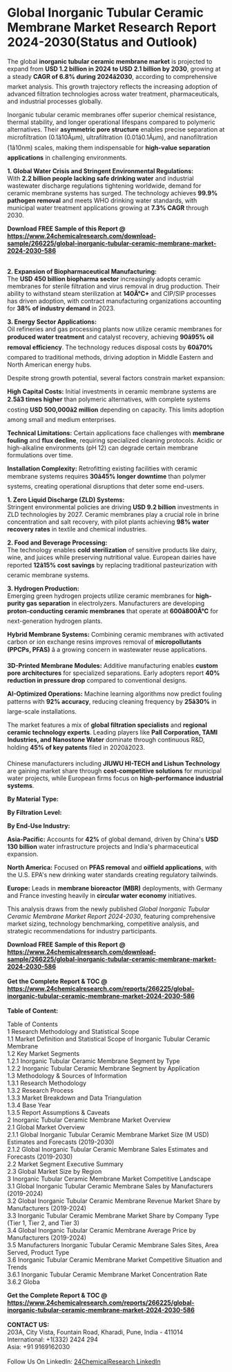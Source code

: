<h1>Global Inorganic Tubular Ceramic Membrane Market Research Report 2024-2030(Status and Outlook)</h1><p>The global <strong>inorganic tubular ceramic membrane market</strong> is projected to expand from <strong>USD 1.2 billion in 2024 to USD 2.1 billion by 2030</strong>, growing at a steady <strong>CAGR of 6.8% during 2024â2030</strong>, according to comprehensive market analysis. This growth trajectory reflects the increasing adoption of advanced filtration technologies across water treatment, pharmaceuticals, and industrial processes globally.</p><p>Inorganic tubular ceramic membranes offer superior chemical resistance, thermal stability, and longer operational lifespans compared to polymeric alternatives. Their <strong>asymmetric pore structure</strong> enables precise separation at microfiltration (0.1â10Âµm), ultrafiltration (0.01â0.1Âµm), and nanofiltration (1â10nm) scales, making them indispensable for <strong>high-value separation applications</strong> in challenging environments.</p><p><strong>1. Global Water Crisis and Stringent Environmental Regulations:</strong><br>
With <strong>2.2 billion people lacking safe drinking water</strong> and industrial wastewater discharge regulations tightening worldwide, demand for ceramic membrane systems has surged. The technology achieves <strong>99.9% pathogen removal</strong> and meets WHO drinking water standards, with municipal water treatment applications growing at <strong>7.3% CAGR</strong> through 2030.</p><div><b>Download FREE Sample of this Report @ 
            <a href="https://www.24chemicalresearch.com/download-sample/266225/global-inorganic-tubular-ceramic-membrane-market-2024-2030-586">
            https://www.24chemicalresearch.com/download-sample/266225/global-inorganic-tubular-ceramic-membrane-market-2024-2030-586</a></b></div><br><p><strong>2. Expansion of Biopharmaceutical Manufacturing:</strong><br>
The <strong>USD 450 billion biopharma sector</strong> increasingly adopts ceramic membranes for sterile filtration and virus removal in drug production. Their ability to withstand steam sterilization at <strong>140Â°C+</strong> and CIP/SIP processes has driven adoption, with contract manufacturing organizations accounting for <strong>38% of industry demand</strong> in 2023.</p><p><strong>3. Energy Sector Applications:</strong><br>
Oil refineries and gas processing plants now utilize ceramic membranes for <strong>produced water treatment</strong> and catalyst recovery, achieving <strong>90â95% oil removal efficiency</strong>. The technology reduces disposal costs by <strong>60â70%</strong> compared to traditional methods, driving adoption in Middle Eastern and North American energy hubs.</p><p>Despite strong growth potential, several factors constrain market expansion:</p><p><strong>High Capital Costs:</strong> Initial investments in ceramic membrane systems are <strong>2.5â3 times higher</strong> than polymeric alternatives, with complete systems costing <strong>USD 500,000â2 million</strong> depending on capacity. This limits adoption among small and medium enterprises.</p><p><strong>Technical Limitations:</strong> Certain applications face challenges with <strong>membrane fouling</strong> and <strong>flux decline</strong>, requiring specialized cleaning protocols. Acidic or high-alkaline environments (pH 12) can degrade certain membrane formulations over time.</p><p><strong>Installation Complexity:</strong> Retrofitting existing facilities with ceramic membrane systems requires <strong>30â45% longer downtime</strong> than polymer systems, creating operational disruptions that deter some end-users.</p><p><strong>1. Zero Liquid Discharge (ZLD) Systems:</strong><br>
Stringent environmental policies are driving <strong>USD 9.2 billion</strong> investments in ZLD technologies by 2027. Ceramic membranes play a crucial role in brine concentration and salt recovery, with pilot plants achieving <strong>98% water recovery rates</strong> in textile and chemical industries.</p><p><strong>2. Food and Beverage Processing:</strong><br>
The technology enables <strong>cold sterilization</strong> of sensitive products like dairy, wine, and juices while preserving nutritional value. European dairies have reported <strong>12â15% cost savings</strong> by replacing traditional pasteurization with ceramic membrane systems.</p><p><strong>3. Hydrogen Production:</strong><br>
Emerging green hydrogen projects utilize ceramic membranes for <strong>high-purity gas separation</strong> in electrolyzers. Manufacturers are developing <strong>proton-conducting ceramic membranes</strong> that operate at <strong>600â800Â°C</strong> for next-generation hydrogen plants.</p><p><strong>Hybrid Membrane Systems:</strong> Combining ceramic membranes with activated carbon or ion exchange resins improves removal of <strong>micropollutants (PPCPs, PFAS)</strong> â a growing concern in wastewater reuse applications.</p><p><strong>3D-Printed Membrane Modules:</strong> Additive manufacturing enables <strong>custom pore architectures</strong> for specialized separations. Early adopters report <strong>40% reduction in pressure drop</strong> compared to conventional designs.</p><p><strong>AI-Optimized Operations:</strong> Machine learning algorithms now predict fouling patterns with <strong>92% accuracy</strong>, reducing cleaning frequency by <strong>25â30%</strong> in large-scale installations.</p><p>The market features a mix of <strong>global filtration specialists</strong> and <strong>regional ceramic technology experts</strong>. Leading players like <strong>Pall Corporation, TAMI Industries, and Nanostone Water</strong> dominate through continuous R&amp;D, holding <strong>45% of key patents</strong> filed in 2020â2023.</p><p>Chinese manufacturers including <strong>JIUWU HI-TECH and Lishun Technology</strong> are gaining market share through <strong>cost-competitive solutions</strong> for municipal water projects, while European firms focus on <strong>high-performance industrial systems</strong>.</p><p><strong>By Material Type:</strong></p><p><strong>By Filtration Level:</strong></p><p><strong>By End-Use Industry:</strong></p><p><strong>Asia-Pacific:</strong> Accounts for <strong>42%</strong> of global demand, driven by China's <strong>USD 130 billion</strong> water infrastructure projects and India's pharmaceutical expansion.</p><p><strong>North America:</strong> Focused on <strong>PFAS removal</strong> and <strong>oilfield applications</strong>, with the U.S. EPA's new drinking water standards creating regulatory tailwinds.</p><p><strong>Europe:</strong> Leads in <strong>membrane bioreactor (MBR)</strong> deployments, with Germany and France investing heavily in <strong>circular water economy</strong> initiatives.</p><p>This analysis draws from the newly published <em>Global Inorganic Tubular Ceramic Membrane Market Report 2024-2030</em>, featuring comprehensive market sizing, technology benchmarking, competitive analysis, and strategic recommendations for industry participants.</p><div><b>Download FREE Sample of this Report @ 
            <a href="https://www.24chemicalresearch.com/download-sample/266225/global-inorganic-tubular-ceramic-membrane-market-2024-2030-586">
            https://www.24chemicalresearch.com/download-sample/266225/global-inorganic-tubular-ceramic-membrane-market-2024-2030-586</a></b></div><br><div><b>Get the Complete Report & TOC @ 
            <a href="https://www.24chemicalresearch.com/reports/266225/global-inorganic-tubular-ceramic-membrane-market-2024-2030-586">
            https://www.24chemicalresearch.com/reports/266225/global-inorganic-tubular-ceramic-membrane-market-2024-2030-586</a></b></div><br>
            <b>Table of Content:</b><p>Table of Contents<br />
1 Research Methodology and Statistical Scope<br />
1.1 Market Definition and Statistical Scope of Inorganic Tubular Ceramic Membrane<br />
1.2 Key Market Segments<br />
1.2.1 Inorganic Tubular Ceramic Membrane Segment by Type<br />
1.2.2 Inorganic Tubular Ceramic Membrane Segment by Application<br />
1.3 Methodology & Sources of Information<br />
1.3.1 Research Methodology<br />
1.3.2 Research Process<br />
1.3.3 Market Breakdown and Data Triangulation<br />
1.3.4 Base Year<br />
1.3.5 Report Assumptions & Caveats<br />
2 Inorganic Tubular Ceramic Membrane Market Overview<br />
2.1 Global Market Overview<br />
2.1.1 Global Inorganic Tubular Ceramic Membrane Market Size (M USD) Estimates and Forecasts (2019-2030)<br />
2.1.2 Global Inorganic Tubular Ceramic Membrane Sales Estimates and Forecasts (2019-2030)<br />
2.2 Market Segment Executive Summary<br />
2.3 Global Market Size by Region<br />
3 Inorganic Tubular Ceramic Membrane Market Competitive Landscape<br />
3.1 Global Inorganic Tubular Ceramic Membrane Sales by Manufacturers (2019-2024)<br />
3.2 Global Inorganic Tubular Ceramic Membrane Revenue Market Share by Manufacturers (2019-2024)<br />
3.3 Inorganic Tubular Ceramic Membrane Market Share by Company Type (Tier 1, Tier 2, and Tier 3)<br />
3.4 Global Inorganic Tubular Ceramic Membrane Average Price by Manufacturers (2019-2024)<br />
3.5 Manufacturers Inorganic Tubular Ceramic Membrane Sales Sites, Area Served, Product Type<br />
3.6 Inorganic Tubular Ceramic Membrane Market Competitive Situation and Trends<br />
3.6.1 Inorganic Tubular Ceramic Membrane Market Concentration Rate<br />
3.6.2 Globa</p><div><b>Get the Complete Report & TOC @ 
            <a href="https://www.24chemicalresearch.com/reports/266225/global-inorganic-tubular-ceramic-membrane-market-2024-2030-586">
            https://www.24chemicalresearch.com/reports/266225/global-inorganic-tubular-ceramic-membrane-market-2024-2030-586</a></b></div><br><b>CONTACT US:</b><br>
            203A, City Vista, Fountain Road, Kharadi, Pune, India - 411014<br>
            International: +1(332) 2424 294<br>
            Asia: +91 9169162030 <br><br>
            Follow Us On LinkedIn: <a href="https://www.linkedin.com/company/24chemicalresearch/">24ChemicalResearch LinkedIn</a>